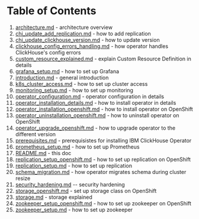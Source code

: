 # Table of Contents
1. [architecture.md](./architecture.md) - architecture overview
1. [chi_update_add_replication.md](https://github.com/Altinity/clickhouse-operator/blob/master/docs/chi_update_add_replication.md) - how to add replication
1. [chi_update_clickhouse_version.md](https://github.com/Altinity/clickhouse-operator/blob/master/docs/chi_update_clickhouse_version.md) - how to update version
1. [clickhouse_config_errors_handling.md](https://github.com/Altinity/clickhouse-operator/blob/master/docs/clickhouse_config_errors_handling.md) - how operator handles ClickHouse's config errors
1. [custom_resource_explained.md](https://github.com/Altinity/clickhouse-operator/blob/master/docs/custom_resource_explained.md) - explain Custom Resource Definition in details
1. [grafana_setup.md](https://github.com/Altinity/clickhouse-operator/blob/master/docs/grafana_setup.md) - how to set up Grafana
1. [introduction.md](https://github.com/Altinity/clickhouse-operator/blob/master/docs/introduction.md) - general introduction
1. [k8s_cluster_access.md](https://github.com/Altinity/clickhouse-operator/blob/master/docs/k8s_cluster_access.md) - how to set up cluster access
1. [monitoring_setup.md](https://github.com/Altinity/clickhouse-operator/blob/master/docs/monitoring_setup.md) - how to set up monitoring
1. [operator_configuration.md](https://github.com/Altinity/clickhouse-operator/blob/master/docs/operator_configuration.md) - operator configuration in details
1. [operator_installation_details.md](https://github.com/Altinity/clickhouse-operator/blob/master/docs/operator_installation_details.md) - how to install operator in details
1. [operator_installation_openshift.md](./operator_installation_openshift.md) - how to install operator on OpenShift
1. [operator_uninstallation_openshift.md](./operator_uninstallation_openshift.md) - how to uninstall operator on OpenShift
1. [operator_upgrade_openshift.md](./operator_upgrade_openshift.md) - how to upgrade operator to the different version
1. [prerequisites.md](.prerequisistes.md) - prerequisistes for installing IBM ClickHouse Operator
1. [prometheus_setup.md](https://github.com/Altinity/clickhouse-operator/blob/master/docs/prometheus_setup.md) - how to set up Prometheus
1. [README.md](./README.md) - this doc
1. [replication_setup_openshift.md](./replication_setup_openshift.md) - how to set up replication on OpenShift
1. [replication_setup.md](https://github.com/Altinity/clickhouse-operator/blob/master/docs/replication_setup.md) - how to set up replication
1. [schema_migration.md](https://github.com/Altinity/clickhouse-operator/blob/master/docs/schema_migration.md) - how operator migrates schema during cluster resize
1. [security_hardening.md](https://github.com/Altinity/clickhouse-operator/blob/master/docs/security_hardening.md) -- security hardening
1. [storage_openshift.md](./storage_openshift.md) - set up storage class on OpenShift
1. [storage.md](https://github.com/Altinity/clickhouse-operator/blob/master/docs/storage.md) - storage explained
1. [zookeeper_setup_openshift.md](./zookeeper_setup_openshift.md) - how to set up zookeeper on OpenShift
1. [zookeeper_setup.md](https://github.com/Altinity/clickhouse-operator/blob/master/docs/zookeeper_setup.md) - how to set up zookeeper
